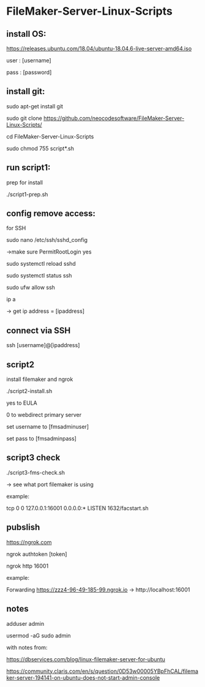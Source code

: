 # FileMaker-Server-Linux-Scripts

## install OS:

https://releases.ubuntu.com/18.04/ubuntu-18.04.6-live-server-amd64.iso

user : [username]

pass : [password]


## install git:  

sudo apt-get install git

sudo git clone https://github.com/neocodesoftware/FileMaker-Server-Linux-Scripts/

cd FileMaker-Server-Linux-Scripts

sudo chmod 755 script*.sh


## run script1:

prep for install

./script1-prep.sh

## config remove access:

for SSH

sudo nano /etc/ssh/sshd_config

->make sure PermitRootLogin yes

sudo systemctl reload sshd

sudo systemctl status ssh

sudo ufw allow ssh

ip a

-> get ip address = [ipaddress]


## connect via SSH

ssh [username]@[ipaddress]


## script2

install filemaker and ngrok

./script2-install.sh

yes to EULA

0 to webdirect primary server

set username to [fmsadminuser]

set pass to [fmsadminpass]


## script3 check

./script3-fms-check.sh

-> see what port filemaker is using

example:

tcp        0      0 127.0.0.1:16001         0.0.0.0:*               LISTEN      1632/facstart.sh

## pubslish

https://ngrok.com

ngrok authtoken [token]

ngrok http 16001

example:

Forwarding                    https://zzz4-96-49-185-99.ngrok.io -> http://localhost:16001

## notes

adduser admin

usermod -aG sudo admin




with notes from: 

https://dbservices.com/blog/linux-filemaker-server-for-ubuntu

https://community.claris.com/en/s/question/0D53w00005YBpFhCAL/filemaker-server-194141-on-ubuntu-does-not-start-admin-console
